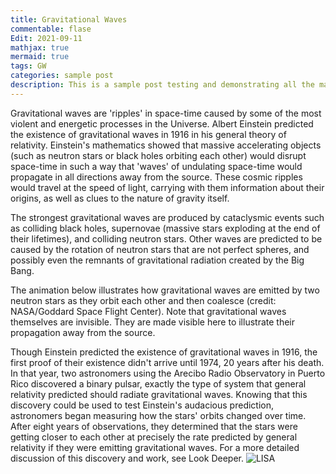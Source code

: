 ```yaml
---
title: Gravitational Waves
commentable: flase
Edit: 2021-09-11
mathjax: true
mermaid: true
tags: GW
categories: sample post
description: This is a sample post testing and demonstrating all the markdown syntaxes. In the description you can also use markdowns to do *A* **B** ***C*** and `D` and other stuff like a [link](https://xiufeilee.github.io).
---
```

Gravitational waves are 'ripples' in space-time caused by some of the most violent and energetic processes in the Universe. Albert Einstein predicted the existence of gravitational waves in 1916 in his general theory of relativity. Einstein's mathematics showed that massive accelerating objects (such as neutron stars or black holes orbiting each other) would disrupt space-time in such a way that 'waves' of undulating space-time would propagate in all directions away from the source. These cosmic ripples would travel at the speed of light, carrying with them information about their origins, as well as clues to the nature of gravity itself.

The strongest gravitational waves are produced by cataclysmic events such as colliding black holes, supernovae (massive stars exploding at the end of their lifetimes), and colliding neutron stars. Other waves are predicted to be caused by the rotation of neutron stars that are not perfect spheres, and possibly even the remnants of gravitational radiation created by the Big Bang.

The animation below illustrates how gravitational waves are emitted by two neutron stars as they orbit each other and then coalesce (credit: NASA/Goddard Space Flight Center). Note that gravitational waves themselves are invisible. They are made visible here to illustrate their propagation away from the source.

Though Einstein predicted the existence of gravitational waves in 1916, the first proof of their existence didn't arrive until 1974, 20 years after his death. In that year, two astronomers using the Arecibo Radio Observatory in Puerto Rico discovered a binary pulsar, exactly the type of system that general relativity predicted should radiate gravitational waves. Knowing that this discovery could be used to test Einstein's audacious prediction, astronomers began measuring how the stars' orbits changed over time. After eight years of observations, they determined that the stars were getting closer to each other at precisely the rate predicted by general relativity if they were emitting gravitational waves. For a more detailed discussion of this discovery and work, see Look Deeper.
                                                     ![LISA](https://xiufeilee.github.io/about/LISA.jpg)
